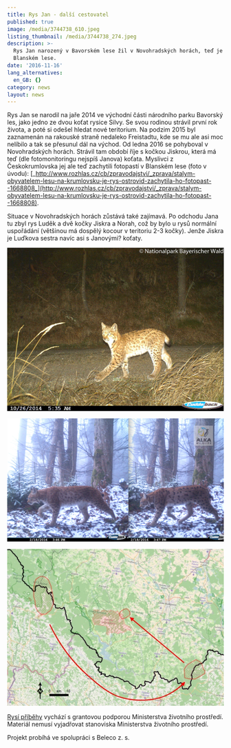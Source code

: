 ```yaml
---
title: Rys Jan - další cestovatel
published: true
image: /media/3744738_610.jpeg
listing_thumbnail: /media/3744738_274.jpeg
description: >-
  Rys Jan narozený v Bavorském lese žil v Novohradských horách, teď je v
  Blanském lese.
date: '2016-11-16'
lang_alternatives:
  en_GB: {}
category: news
layout: news
---
```

Rys Jan se narodil na jaře 2014 ve východní části národního parku Bavorský les, jako jedno ze dvou koťat rysice Silvy. Se svou rodinou strávil první rok života, a poté si odešel hledat nové teritorium. Na podzim 2015 byl zaznamenán na rakouské straně nedaleko Freistadtu, kde se mu ale asi moc nelíbilo a tak se přesunul dál na východ. Od ledna 2016 se pohyboval v Novohradských horách. Strávil tam období říje s kočkou Jiskrou, která má teď (dle fotomonitoringu nejspíš Janova) koťata. 
Myslivci z Českokrumlovska jej ale teď zachytili fotopastí v Blanském lese (foto v úvodu): [_http://www.rozhlas.cz/cb/zpravodajstvi/_zprava/stalym-obyvatelem-lesu-na-krumlovsku-je-rys-ostrovid-zachytila-ho-fotopast--1668808_](http://www.rozhlas.cz/cb/zpravodajstvi/_zprava/stalym-obyvatelem-lesu-na-krumlovsku-je-rys-ostrovid-zachytila-ho-fotopast--1668808).

Situace v Novohradských horách zůstává také zajímavá. Po odchodu Jana tu zbyl rys Luděk a dvě kočky Jiskra a Norah, což by bylo u rysů normální uspořádání (většinou má dospělý kocour v teritoriu 2-3 kočky). Jenže Jiskra je Luďkova sestra navíc asi s Janovými? koťaty. 

![rys Jan jako mládě](/media/silva_juv.14-1_610.jpg "rys Jan jako mládě")

![rys Jan s Jiskrou v Novohradských horách](/media/jan-a-jiskra_610.png "rys Jan s Jiskrou v Novohradských horách")

![putování rysa Jana](/media/jan-201611_610.jpg "putování rysa Jana")

[Rysí příběhy](/projects/rysi-pribehy.html) vychází s grantovou podporou Ministerstva životního prostředí. Materiál nemusí vyjadřovat stanoviska Ministerstva životního prostředí. 

Projekt probíhá ve spolupráci s Beleco z. s.
